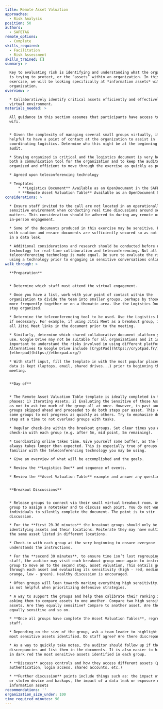 ```yaml
---
title: Remote Asset Valuation
approaches:
  - Risk Analysis
position: 50
authors:
  - SAFETAG
remote_options:
  - Complete
skills_required:
  - Facilitation
  - Risk Assessment
skills_trained: []
summary: >

  Key to evaluating risk is identifying and understanding what the organization
  is trying to protect, or the “assets” within an organization. In this
  exercise, we will be looking specifically at *information assets* within an
  organization.
overview: >

  * Collaboratively identify critical assets efficiently and effectively in a
  virtual environment.
materials_needed: >

  All guidance in this section assumes that participants have access to reliable
  wifi.


  * Given the complexity of managing several small groups virtually, it is
  helpful to have a point of contact at the organization to assist in
  coordinating logistics. Determine who this might be at the beginning of the
  audit.

  * Staying organized is critical and the logistics document is very helpful as
  both a communication tool for the organization and to keep the auditor
  organized and efficient to move through the exercise as quickly as possible.

  * Agreed upon teleconferencing technology

  * Templates
      * **Logistics Document** Available as an OpenDocument in the SAFETAG repository, and online via Google Docs: [Logistics Document](https://drive.google.com/file/d/1Jel7mGJvsAq0F6UKoGnx4eBeCMz8cfOY/view?usp=sharing)
      * **Remote Asset Valuation Table** Available as an OpenDocument Spreadsheet in the SAFETAG repository, and online via Google Docs:[Remote Asset Valuation Table](https://drive.google.com/file/d/1Yf2S6IIOlewzTSBNT-yJ1P9ZZD2d3XVN/view?usp=sharing)
considerations: >

  * Ensure staff invited to the call are not located in an operationally
  sensitive environment when conducting real time discussions around sensitive
  matters. This consideration should be adhered to during any remote or
  in-person engagement.

  * Some of the documents produced in this exercise may be sensitive. Proceed
  with caution and ensure documents are sufficiently secured so as not to result
  in a data leak.

  * Additional considerations and research should be conducted before using
  technology for real-time collaboration and teleconferencing. Not all
  teleconferencing technology is made equal. Be sure to evaluate the risks of
  using a technology prior to engaging in sensitive conversations online.
walk_through: >

  **Preparation**


  * Determine which staff must attend the virtual engagement.

  * Once you have a list, work with your point of contact within the
  organization to divide the team into smaller groups, perhaps by those who work
  more frequently together or on a thematic area. Use the Logistics Document to
  stay organized.

  * Determine the teleconferencing tool to be used. Use the Logistics Document
  if necessary. For example, if using Jitsi Meet as a breakout group, include
  all Jitsi Meet links in the document prior to the meeting.

  * Similarly, determine which shared collaborative document platform you'll
  use. Google Drive may not be suitable for all organizations and it is
  important to understand the risks involved in using different platforms.
  Alternatives to Google Drive include [CryptPad](https://cryptpad.fr/) and
  [etherpad](https://etherpad.org/)

  * With staff input, fill the template in with the most popular places where
  data is kept (laptops, email, shared drives...) prior to beginning the
  meeting.


  **Day of**


  * The Remote Asset Valuation Table template is ideally completed in two
  phases: 1) Iterating Assets; 2) Evaluating the Sensitive of those Assets, so
  as not to ask too much of the group all at once. However, in past audits, most
  groups skipped ahead and proceeded to do both steps per asset. This caused
  some groups to not progress as quickly as others. Try to emphasize doing one
  step at a time to not overload groups with tasks.

  * Regular check-ins within the breakout groups. Set clear times you will
  check-in with each group (e.g. after 5m, mid point, 5m remaining).

  * Coordinating online takes time. Give yourself some buffer, as the logistics
  always takes longer than expected. This is especially true of groups less
  familiar with the teleconferencing technology you may be using.

  * Give an overview of what will be accomplished and the goals.

  * Review the **Logistics Doc** and sequence of events.

  * Review the **Asset Valuation Table** example and answer any questions.


  **Breakout Discussions**


  * Release groups to connect via their small virtual breakout room. Ask each
  group to assign a notetaker and to discuss each point. You do not want
  individuals to silently complete the document. The point is to stir
  discussion.

  * For the **first 20-30 minutes** the breakout groups should only be
  identifying assets and their locations. Reiterate they may have multiples of
  the same asset listed in different locations.

  * Check-in with each group at the very beginning to ensure everyone
  understands the instructions.

  * For the **second 30 minutes**, to ensure time isn’t lost regrouping all
  staff, the auditor may visit each breakout group once again to instruct the
  group to move on to the second step, asset valuation. This entails going
  through each asset and evaluating its sensitivity (high - red, medium -
  orange, low - green). Healthy discussion is encouraged.

  * Often groups will lean towards marking everything high sensitivity, but this
  is not helpful when prioritizing defensive strategies.

  * A way to support the groups and help them calibrate their ranking is by
  asking them to compare assets to one another. Compare two high sensitivity
  assets. Are they equally sensitive? Compare to another asset. Are they also
  equally sensitive and so on.

  * **Once all groups have complete the Asset Valuation Tables**, regroup all
  staff.

  * Depending on the size of the group, ask a team leader to highlight the top
  most sensitive assets identified. Do staff agree? Are there discrepancies?

  * As a way to quickly take notes, the auditor should follow up if there are
  discrepancies and list them in the documents. It is also easier to highlight
  in dark red the most sensitive assets identified in each group.

  * **Discuss** access controls and how they access different assets (physical
  authentication, login access, shared accounts, etc.)

  * **Further discussion** points include things such as: the impact of a lost
  or stolen device and backups, the impact of a data leak or exposure of certain
  information assets
recommendations: ''
organization_size_under: 100
time_required_minutes: 90
---
```


